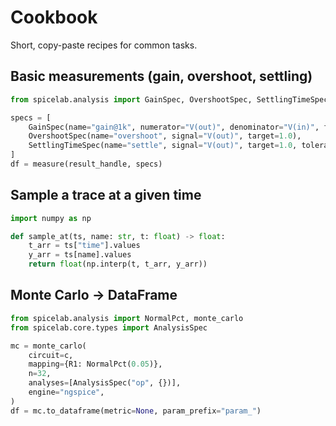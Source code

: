 # Cookbook

Short, copy-paste recipes for common tasks.

## Basic measurements (gain, overshoot, settling)
```python
from spicelab.analysis import GainSpec, OvershootSpec, SettlingTimeSpec, measure

specs = [
    GainSpec(name="gain@1k", numerator="V(out)", denominator="V(in)", freq=1_000.0),
    OvershootSpec(name="overshoot", signal="V(out)", target=1.0),
    SettlingTimeSpec(name="settle", signal="V(out)", target=1.0, tolerance=0.02),
]
df = measure(result_handle, specs)
```

## Sample a trace at a given time
```python
import numpy as np

def sample_at(ts, name: str, t: float) -> float:
    t_arr = ts["time"].values
    y_arr = ts[name].values
    return float(np.interp(t, t_arr, y_arr))
```

## Monte Carlo → DataFrame
```python
from spicelab.analysis import NormalPct, monte_carlo
from spicelab.core.types import AnalysisSpec

mc = monte_carlo(
    circuit=c,
    mapping={R1: NormalPct(0.05)},
    n=32,
    analyses=[AnalysisSpec("op", {})],
    engine="ngspice",
)
df = mc.to_dataframe(metric=None, param_prefix="param_")
```
